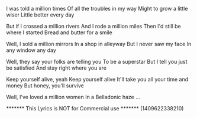 I was told a million times
Of all the troubles in my way
Might to grow a little wiser
Little better every day

But if I crossed a million rivers
And I rode a million miles
Then I'd still be where I started
Bread and butter for a smile

Well, I sold a million mirrors
In a shop in alleyway
But I never saw my face
In any window any day

Well, they say your folks are telling you
To be a superstar
But I tell you just be satisfied
And stay right where you are

Keep yourself alive, yeah
Keep yourself alive
It'll take you all your time and money
But honey, you'll survive

Well, I've loved a million women
In a Belladonic haze
...

******* This Lyrics is NOT for Commercial use *******
(1409622338210)